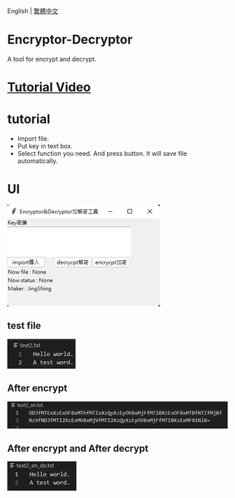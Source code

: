 English | [繁體中文](README_TCH.md)
# Encryptor-Decryptor
A tool for encrypt and decrypt.

# [Tutorial Video](https://youtu.be/TyIL7XjMUaw?t=180)

# tutorial
* Import file.
* Put key in text box.
* Select function you need. And press button. It will save file automatically.

# UI
![UI](image/UI.png)

## test file
![test](image/test_word.png)

## After encrypt
![test encrypt](image/test_word_en.png)

## After encrypt and After decrypt
![test encrypt](image/test_word_en_de.png)
